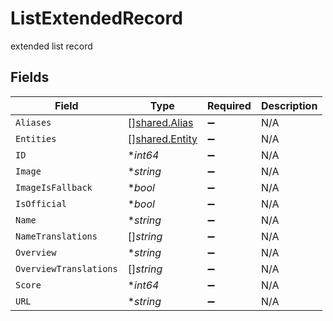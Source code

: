 # ListExtendedRecord

extended list record


## Fields

| Field                                            | Type                                             | Required                                         | Description                                      |
| ------------------------------------------------ | ------------------------------------------------ | ------------------------------------------------ | ------------------------------------------------ |
| `Aliases`                                        | [][shared.Alias](../../models/shared/alias.md)   | :heavy_minus_sign:                               | N/A                                              |
| `Entities`                                       | [][shared.Entity](../../models/shared/entity.md) | :heavy_minus_sign:                               | N/A                                              |
| `ID`                                             | **int64*                                         | :heavy_minus_sign:                               | N/A                                              |
| `Image`                                          | **string*                                        | :heavy_minus_sign:                               | N/A                                              |
| `ImageIsFallback`                                | **bool*                                          | :heavy_minus_sign:                               | N/A                                              |
| `IsOfficial`                                     | **bool*                                          | :heavy_minus_sign:                               | N/A                                              |
| `Name`                                           | **string*                                        | :heavy_minus_sign:                               | N/A                                              |
| `NameTranslations`                               | []*string*                                       | :heavy_minus_sign:                               | N/A                                              |
| `Overview`                                       | **string*                                        | :heavy_minus_sign:                               | N/A                                              |
| `OverviewTranslations`                           | []*string*                                       | :heavy_minus_sign:                               | N/A                                              |
| `Score`                                          | **int64*                                         | :heavy_minus_sign:                               | N/A                                              |
| `URL`                                            | **string*                                        | :heavy_minus_sign:                               | N/A                                              |